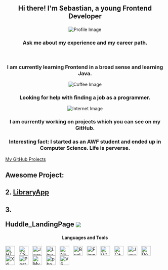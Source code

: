 ## <p align="center">Hi there! I'm Sebastian, a young Frontend Developer</p>

<p align="center">
  <img src="https://github.com/SebastianK2000/SebastianK2000/assets/127401994/b381d6b3-ff78-410e-ac69-5a7ad6acfd9f" alt="Profile Image">
</p>

### <p align="center">Ask me about my experience and my career path.</p>

<br>

### <p align="center">I am currently learning Frontend in a broad sense and learning Java.</p>

<p align="center">
  <img src="https://github.com/SebastianK2000/SebastianK2000/assets/127401994/ecfe3d2d-2988-4695-8b3b-d64721d8d2e0" alt="Coffee Image">
</p>

### <p align="center">Looking for help with finding a job as a programmer.</p>

<p align="center">
  <img src="https://github.com/SebastianK2000/SebastianK2000/assets/127401994/f5629abb-93d7-40c5-9f3b-7f2a52a1f600" alt="Internet Image">
</p>

### <p align="center">I am currently working on projects which you can see on my GitHub.</p>
### <p align="center">Interesting fact: I started as an AWF student and ended up in Computer Science. Life is perverse.</p>

[My GitHub Projects](https://github.com/SebastianK2000/SebastianK2000/assets/127401994/4ea4c306-dd42-4a48-8631-8d3af3c2fbaa)

## Awesome Project: 
## 2. [LibraryApp](https://github.com/SebastianK2000/Library)
## 3. <p>Huddle_LandingPage <img align="center" src="https://github.com/SebastianK2000/Huddle_LandingPage.git" /></p>



#### <p align="center">Languages and Tools</p>

<img align="left" alt="HTML" width="30px" style="padding-right:10px;" src="https://cdn.jsdelivr.net/gh/devicons/devicon/icons/html5/html5-plain.svg" />
<img align="left" alt="CSS" width="30px" style="padding-right:10px;" src="https://cdn.jsdelivr.net/gh/devicons/devicon/icons/css3/css3-plain.svg" />
<img align="left" alt="JavaScript" width="30px" style="padding-right:10px;" src="https://cdn.jsdelivr.net/gh/devicons/devicon/icons/javascript/javascript-plain.svg" />
<img align="left" alt="Linux" width="30px" style="padding-right:10px;" src="https://cdn.jsdelivr.net/gh/devicons/devicon/icons/linux/linux-original.svg" />
<img align="left" alt="Node" width="30px" style="padding-right:10px;" src="https://cdn.jsdelivr.net/gh/devicons/devicon/icons/nodejs/nodejs-original-wordmark.svg" />
<img align="left" alt="Bootstrap" width="30px" style="padding-right:10px;" src="https://cdn.jsdelivr.net/gh/devicons/devicon/icons/bootstrap/bootstrap-original.svg"/>
<img align="left" alt="Figma" width="30px" style="padding-right:10px;" src="https://cdn.jsdelivr.net/gh/devicons/devicon/icons/figma/figma-original.svg"/>
<img align="left" alt="Git" width="30px" style="padding-right:10px;" src="https://cdn.jsdelivr.net/gh/devicons/devicon/icons/git/git-original.svg" />
<img align="left" alt="C++" width="30px" style="padding-right:10px;" src="https://cdn.jsdelivr.net/gh/devicons/devicon/icons/cplusplus/cplusplus-line.svg" />
<img align="left" alt="Java" width="30px" style="padding-right:10px;" src="https://cdn.jsdelivr.net/gh/devicons/devicon/icons/java/java-original.svg"/>
<img align="left" alt="Docker" width="30px" style="padding-right:10px;" src="https://cdn.jsdelivr.net/gh/devicons/devicon/icons/docker/docker-original-wordmark.svg"/>
<img align="left" alt="Xd" width="30px" style="padding-right:10px;" src="https://cdn.jsdelivr.net/gh/devicons/devicon/icons/xd/xd-plain.svg"/>
<img align="left" alt="PostgreSQL" width="30px" style="padding-right:10px;" src="https://cdn.jsdelivr.net/gh/devicons/devicon/icons/postgresql/postgresql-original-wordmark.svg" />
<img align="left" alt="MySQL" width="30px" style="padding-right:10px;" src="https://cdn.jsdelivr.net/gh/devicons/devicon/icons/mysql/mysql-original-wordmark.svg"/>
<img align="left" alt="php" width="30px" style="padding-right:10px;" src="https://cdn.jsdelivr.net/gh/devicons/devicon/icons/php/php-original.svg"/>
<img align="left" alt="VS code" width="30px" style="padding-right:10px;" src="https://cdn.jsdelivr.net/gh/devicons/devicon/icons/vscode/vscode-original-wordmark.svg"/>
<br />
